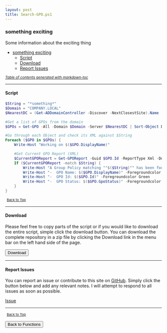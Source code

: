 ```yaml
---
layout: post
title: Search-GPO.ps1
---
```


### something exciting

Some information about the exciting thing

- [something exciting](#something-exciting)
  - [Script](#script)
  - [Download](#download)
  - [Report Issues](#report-issues)

<small><i><a href='http://ecotrust-canada.github.io/markdown-toc/'>Table of contents generated with markdown-toc</a></i></small>

---

#### Script

```powershell
$String = "*something*"
$Domain = "COMPANY.LOCAL"
$NearestDC = (Get-ADDomainController -Discover -NextClosestSite).Name

#Get a list of GPOs from the domain
$GPOs = Get-GPO -All -Domain $Domain -Server $NearestDC | Sort-Object DisplayName

#Go through each Object and check its XML against $String
Foreach ($GPO in $GPOs) {
    Write-Host "Working on $($GPO.DisplayName)"

    #Get Current GPO Report (XML)
    $CurrentGPOReport = Get-GPOReport -Guid $GPO.Id -ReportType Xml -Domain $Domain -Server $NearestDC
    If ($CurrentGPOReport -match $String) {
        Write-Host "A Group Policy matching ""$($String)"" has been found:" -Foregroundcolor Green
        Write-Host "-  GPO Name: $($GPO.DisplayName)" -Foregroundcolor Green
        Write-Host "-  GPO Id: $($GPO.Id)" -Foregroundcolor Green
        Write-Host "-  GPO Status: $($GPO.GpoStatus)" -Foregroundcolor Green
    }
}
```

<span style="font-size:11px;"><a href="#"><i class="fas fa-caret-up" aria-hidden="true" style="color: white; margin-right:5px;"></i>Back to Top</a></span>

---

#### Download

Please feel free to copy parts of the script or if you would like to download the entire script, simple click the download button. You can download the complete repository in a zip file by clicking the Download link in the menu bar on the left hand side of the page.

<button class="btn" type="submit" onclick="window.open('/PowerShell/functions/activeDirectory/Search-GPO.ps1')">
    <i class="fa fa-cloud-download-alt">
    </i>
        Download
</button>

---

#### Report Issues

You can report an issue or contribute to this site on <a href="https://github.com/BanterBoy/scripts-blog/issues">GitHub</a>. Simply click the button below and add any relevant notes. I will attempt to respond to all issues as soon as possible.

<!-- Place this tag where you want the button to render. -->

<a class="github-button" href="https://github.com/BanterBoy/scripts-blog/issues/new?title=Search-GPO.ps1&body=There is a problem with this function. Please find details below." data-show-count="true" aria-label="Issue BanterBoy/scripts-blog on GitHub">Issue</a>

---

<span style="font-size:11px;"><a href="#"><i class="fas fa-caret-up" aria-hidden="true" style="color: white; margin-right:5px;"></i>Back to Top</a></span>

<a href="/menu/_pages/functions.html">
    <button class="btn">
        <i class='fas fa-reply'>
        </i>
            Back to Functions
    </button>
</a>

[1]: http://ecotrust-canada.github.io/markdown-toc
[2]: https://github.com/googlearchive/code-prettify

```

```
